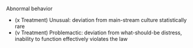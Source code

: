 Abnormal behavior
- (x Treatment) Unusual:
     deviation from main-stream culture
     statistically rare
- (v Treatment) Problemactic:
     deviation from what-should-be
     distress, inability to function effectively
     violates the law